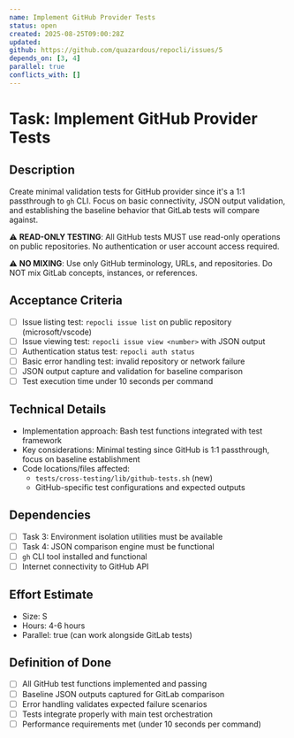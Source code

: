 ```yaml
---
name: Implement GitHub Provider Tests
status: open
created: 2025-08-25T09:00:28Z
updated: 
github: https://github.com/quazardous/repocli/issues/5
depends_on: [3, 4]
parallel: true
conflicts_with: []
---
```


# Task: Implement GitHub Provider Tests

## Description
Create minimal validation tests for GitHub provider since it's a 1:1 passthrough to `gh` CLI. Focus on basic connectivity, JSON output validation, and establishing the baseline behavior that GitLab tests will compare against.

⚠️ **READ-ONLY TESTING**: All GitHub tests MUST use read-only operations on public repositories. No authentication or user account access required.

⚠️ **NO MIXING**: Use only GitHub terminology, URLs, and repositories. Do NOT mix GitLab concepts, instances, or references.

## Acceptance Criteria
- [ ] Issue listing test: `repocli issue list` on public repository (microsoft/vscode)
- [ ] Issue viewing test: `repocli issue view <number>` with JSON output
- [ ] Authentication status test: `repocli auth status` 
- [ ] Basic error handling test: invalid repository or network failure
- [ ] JSON output capture and validation for baseline comparison
- [ ] Test execution time under 10 seconds per command

## Technical Details
- Implementation approach: Bash test functions integrated with test framework
- Key considerations: Minimal testing since GitHub is 1:1 passthrough, focus on baseline establishment
- Code locations/files affected:
  - `tests/cross-testing/lib/github-tests.sh` (new)
  - GitHub-specific test configurations and expected outputs

## Dependencies
- [ ] Task 3: Environment isolation utilities must be available
- [ ] Task 4: JSON comparison engine must be functional
- [ ] `gh` CLI tool installed and functional
- [ ] Internet connectivity to GitHub API

## Effort Estimate
- Size: S
- Hours: 4-6 hours
- Parallel: true (can work alongside GitLab tests)

## Definition of Done
- [ ] All GitHub test functions implemented and passing
- [ ] Baseline JSON outputs captured for GitLab comparison
- [ ] Error handling validates expected failure scenarios
- [ ] Tests integrate properly with main test orchestration
- [ ] Performance requirements met (under 10 seconds per command)
